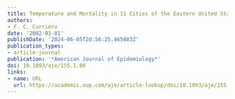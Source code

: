 ```yaml
---
title: Temperature and Mortality in 11 Cities of the Eastern United States
authors:
- F. C. Curriero
date: '2002-01-01'
publishDate: '2024-06-05T20:56:25.465883Z'
publication_types:
- article-journal
publication: '*American Journal of Epidemiology*'
doi: 10.1093/aje/155.1.80
links:
- name: URL
  url: https://academic.oup.com/aje/article-lookup/doi/10.1093/aje/155.1.80
---
```

